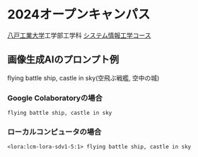 # 2024オープンキャンパス
[八戸工業大学](https://www.hi-tech.ac.jp/)工学部工学科
[システム情報工学コース](https://www.info.hi-tech.ac.jp/)

## 画像生成AIのプロンプト例
flying battle ship, castle in sky(空飛ぶ戦艦, 空中の城)

### Google Colaboratoryの場合
```
flying battle ship, castle in sky
```

### ローカルコンピュータの場合
```
<lora:lcm-lora-sdv1-5:1> flying battle ship, castle in sky
```
